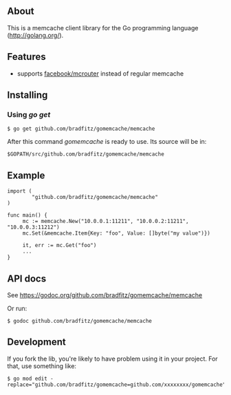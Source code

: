 ## About

This is a memcache client library for the Go programming language
(http://golang.org/).


## Features
- supports [facebook/mcrouter](https://github.com/facebook/mcrouter) instead of regular memcache

## Installing

### Using *go get*

    $ go get github.com/bradfitz/gomemcache/memcache

After this command *gomemcache* is ready to use. Its source will be in:

    $GOPATH/src/github.com/bradfitz/gomemcache/memcache

## Example

    import (
            "github.com/bradfitz/gomemcache/memcache"
    )

    func main() {
         mc := memcache.New("10.0.0.1:11211", "10.0.0.2:11211", "10.0.0.3:11212")
         mc.Set(&memcache.Item{Key: "foo", Value: []byte("my value")})

         it, err := mc.Get("foo")
         ...
    }

## API docs
See https://godoc.org/github.com/bradfitz/gomemcache/memcache

Or run:

    $ godoc github.com/bradfitz/gomemcache/memcache

## Development
If you fork the lib, you're likely to have problem using it in your project. For that, use something like:

    $ go mod edit -replace="github.com/bradfitz/gomemcache=github.com/xxxxxxxx/gomemcache"
